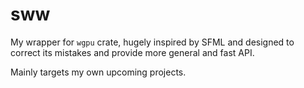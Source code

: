 # sww

My wrapper for `wgpu` crate, hugely inspired by SFML and designed to correct its mistakes and provide more general and fast API.

Mainly targets my own upcoming projects.
